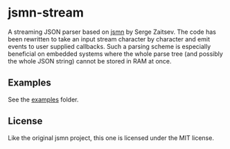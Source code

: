 # jsmn-stream
A streaming JSON parser based on [jsmn](https://github.com/zserge/jsmn) by Serge Zaitsev.
The code has been rewritten to take an input stream character by character and
emit events to user supplied callbacks. Such a parsing scheme is especially
beneficial on embedded systems where the whole parse tree (and possibly the
whole JSON string) cannot be stored in RAM at once.

## Examples
See the [examples](examples) folder.

## License
Like the original jsmn project, this one is licensed under the MIT license.

